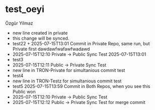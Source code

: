 # test_oeyi
Özgür Yilmaz


- new line created in private
- this change will be synced.
- test22 + 2025-07-15T13:01 Commit in Private Repo, same run, but Private first dawdawfwafawfwadawd
- 2025-07-15T12:10 Private -> Public Sync Test 2025-07-15T13:01 
- test3
- 2025-07-15T12:11 Public -> Private Sync Test
- new line in TRON-Private for simultanious commit test
- test4
- new line in TRON-Testz for simultanious commit test
- test5 2025-07-15T13:59 Commit in Both Repos, when you see this Public won
- 2025-07-15T12:10 Private -> Public Sync Test
- 2025-07-15T12:12 Public -> Private Sync Test for merge commit
